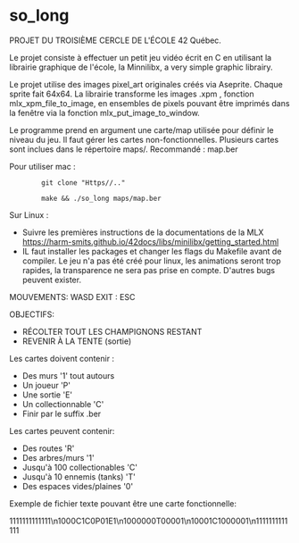 # so_long

PROJET DU TROISIÈME CERCLE DE L'ÉCOLE 42 Québec. 

Le projet consiste à effectuer un petit jeu vidéo écrit en C en utilisant la librairie graphique de l'école, la Minnilibx, a very simple graphic librairy.

Le projet utilise des images pixel_art originales créés via Aseprite. Chaque sprite fait 64x64. La librairie transforme les images .xpm , fonction mlx_xpm_file_to_image, en ensembles de pixels pouvant être imprimés dans la fenêtre via la fonction mlx_put_image_to_window. 

Le programme prend en argument une carte/map utilisée pour définir le niveau du jeu. Il faut gérer les cartes non-fonctionnelles. Plusieurs cartes sont inclues dans le répertoire maps/. Recommandé : map.ber

Pour utiliser mac :
            
            git clone "Https//.."
            
            make && ./so_long maps/map.ber
            
Sur Linux :
- Suivre les premières instructions de la documentations de la MLX
https://harm-smits.github.io/42docs/libs/minilibx/getting_started.html
- IL faut installer les packages et changer les flags du Makefile avant de compiler. 
Le jeu n'a pas été créé pour linux, les animations seront trop rapides, la transparence ne sera pas prise en compte. D'autres bugs peuvent exister. 


MOUVEMENTS:   WASD         EXIT : ESC

OBJECTIFS:
  - RÉCOLTER TOUT LES CHAMPIGNONS RESTANT
  - REVENIR À LA TENTE (sortie)

  Les cartes doivent contenir :
  - Des murs '1' tout autours
  - Un joueur 'P'
  - Une sortie 'E' 
  - Un collectionnable 'C' 
  - Finir par le suffix .ber

  Les cartes peuvent contenir: 
  - Des routes 'R'
  - Des arbres/murs '1'
  - Jusqu'à 100 collectionables 'C'
  - Jusqu'à 10 ennemis (tanks) 'T'
  - Des espaces vides/plaines '0'

Exemple de fichier texte pouvant être une carte fonctionnelle:

1111111111111\n1000C1C0P01E1\n1000000T00001\n10001C1000001\n1111111111111
